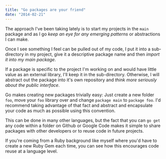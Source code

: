 ```yaml
---
title: "Go packages are your friend"
date: "2014-02-21"
---
```

The approach I've been taking lately is to start my projects in the `main` package and as I go *keep an eye for any emerging patterns* or abstractions I can make. 

Once I see something I feel can be pulled out of my code, I put it into a sub-directory in my project, give it a descriptive package name and then *import it into my main package*.

If a package is specific to the project I'm working on and would have little value as an external library, I'll keep it in the sub-directory. Otherwise, I will abstract out the package into it's own repository and *think more seriously about the public interface*.

Go makes creating new packages trivially easy: Just create a new folder `foo`, move your `foo` library over and change `package main` to `package foo`. I'd recommend taking advantage of that fact and abstract and encapsulate your code as much as possible using this convention.

This can be done in many other languages, but the fact that you can `go get` any code within a folder on Github or Google Code makes it simple to share packages with other developers or to reuse code in future projects.

If you're coming from a Ruby background like myself where you'd have to create a new Ruby Gem each time, you can see how this encourages code reuse at a language level.

